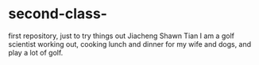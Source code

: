 # second-class-
first repository, just to try things out
Jiacheng Shawn Tian
I am a golf scientist
working out, cooking lunch and dinner for my wife and dogs, and play a lot of golf.
